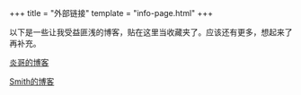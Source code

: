 +++
title = "外部链接"
template = "info-page.html"
+++

以下是一些让我受益匪浅的博客，贴在这里当收藏夹了。应该还有更多，想起来了再补充。

[炎哥的博客](https://dirtysalt.github.io/html/_index.html)

[Smith的博客](https://www.inlighting.org/)
